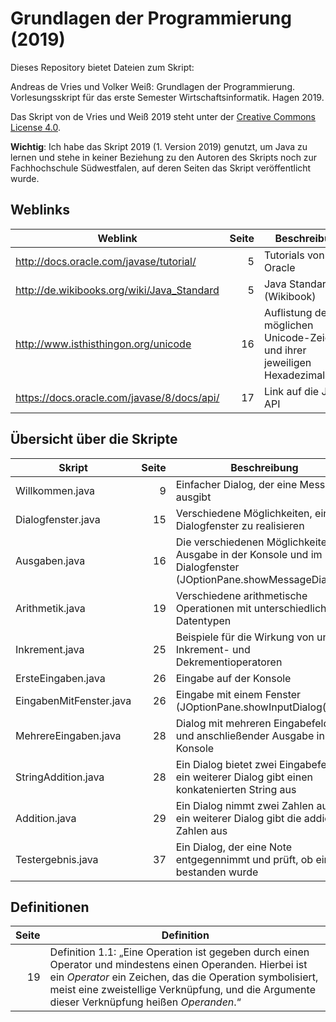 # Grundlagen der Programmierung (2019)

Dieses Repository bietet Dateien zum Skript:

Andreas de Vries und Volker Weiß: Grundlagen der Programmierung. Vorlesungsskript für das erste Semester Wirtschaftsinformatik. Hagen 2019.

Das Skript von de Vries und Weiß 2019 steht unter der [Creative Commons License 4.0](https://creativecommons.org/licenses/by/4.0/deed.de).

**Wichtig**: Ich habe das Skript 2019 (1. Version 2019) genutzt, um Java zu lernen und stehe in keiner Beziehung zu den Autoren des Skripts noch zur Fachhochschule Südwestfalen, auf deren Seiten das Skript veröffentlicht wurde.

## Weblinks
Weblink                                    | Seite  | Beschreibung
-------------------------------------------|-------:|--------------------------------------------------------------------------
http://docs.oracle.com/javase/tutorial/    |      5 | Tutorials von Oracle
http://de.wikibooks.org/wiki/Java_Standard |      5 | Java Standard (Wikibook)
http://www.isthisthingon.org/unicode       |     16 | Auflistung der möglichen Unicode-Zeichen und ihrer jeweiligen Hexadezimalcodes
https://docs.oracle.com/javase/8/docs/api/ |     17 | Link auf die Java-API


## Übersicht über die Skripte

Skript                  | Seite  | Beschreibung
------------------------|-------:|--------------------------------------------------------------------------------------------------
Willkommen.java         |      9 | Einfacher Dialog, der eine Message ausgibt
Dialogfenster.java      |     15 | Verschiedene Möglichkeiten, ein Dialogfenster zu realisieren
Ausgaben.java           |     16 | Die verschiedenen Möglichkeiten der Ausgabe in der Konsole und im Dialogfenster (JOptionPane.showMessageDialog())
Arithmetik.java         |     19 | Verschiedene arithmetische Operationen mit unterschiedlichen Datentypen
Inkrement.java          |     25 | Beispiele für die Wirkung von unären Inkrement- und Dekrementioperatoren
ErsteEingaben.java      |     26 | Eingabe auf der Konsole
EingabenMitFenster.java |     26 | Eingabe mit einem Fenster (JOptionPane.showInputDialog())
MehrereEingaben.java    |     28 | Dialog mit mehreren Eingabefeldern und anschließender Ausgabe in der Konsole
StringAddition.java     |     28 | Ein Dialog bietet zwei Eingabefelder, ein weiterer Dialog gibt einen konkatenierten String aus
Addition.java           |     29 | Ein Dialog nimmt zwei Zahlen auf und ein weiterer Dialog gibt die addierten Zahlen aus
Testergebnis.java       |     37 | Ein Dialog, der eine Note entgegennimmt und prüft, ob ein Test bestanden wurde
               
## Definitionen

Seite | Definition
-----:|-----------------------------------------------------------------------------------------------------------------------
   19 | Definition 1.1: „Eine Operation ist gegeben durch einen Operator und mindestens einen Operanden. Hierbei ist ein *Operator* ein Zeichen, das die Operation symbolisiert, meist eine zweistellige Verknüpfung, und die Argumente dieser Verknüpfung heißen *Operanden*.“
